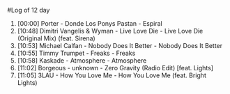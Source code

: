 #Log of 12 day

1. [00:00] Porter - Donde Los Ponys Pastan - Espiral
1. [10:48] Dimitri Vangelis & Wyman - Live Love Die - Live Love Die (Original Mix) (feat. Sirena)
1. [10:53] Michael Calfan - Nobody Does It Better - Nobody Does It Better
1. [10:55] Timmy Trumpet - Freaks - Freaks
1. [10:58] Kaskade - Atmosphere - Atmosphere
1. [11:02] Borgeous - unknown - Zero Gravity (Radio Edit) [feat. Lights]
1. [11:05] 3LAU - How You Love Me - How You Love Me (feat. Bright Lights)
